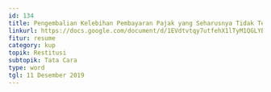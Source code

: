 ```yaml
---
id: 134
title: Pengembalian Kelebihan Pembayaran Pajak yang Seharusnya Tidak Terutang
linkurl: https://docs.google.com/document/d/1EVdtvtqy7utfehX1lTyM1QGLYBXsVoXFiShxZ7lLU5M/edit?usp=drivesdk
fitur: resume
category: kup
topik: Restitusi
subtopik: Tata Cara
type: word
tgl: 11 Desember 2019
---
```


